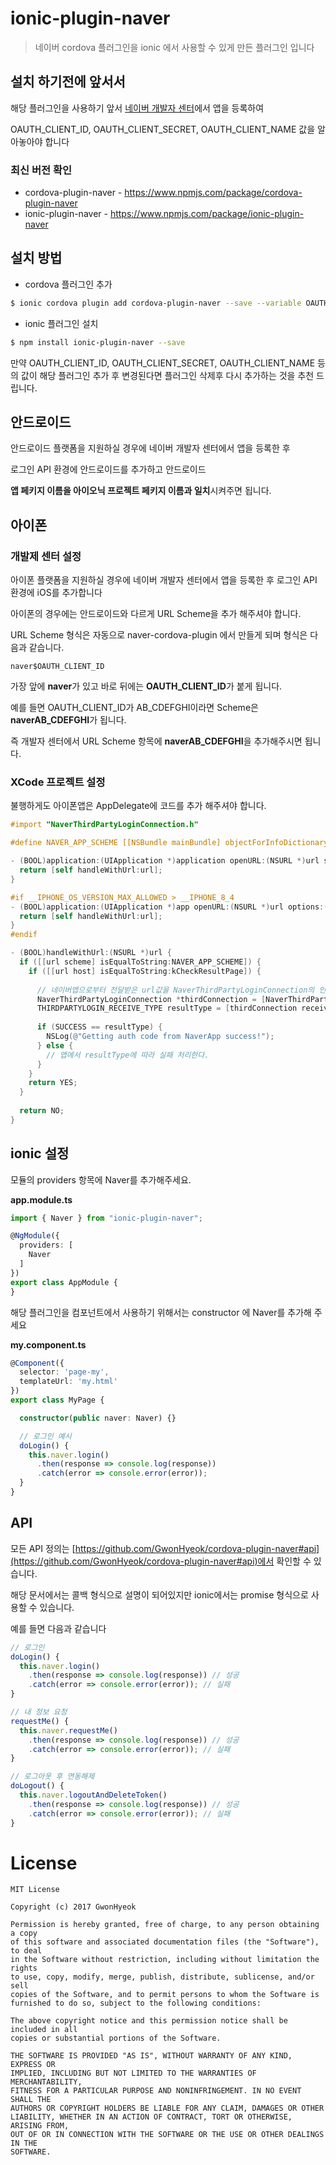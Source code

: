 # ionic-plugin-naver
> 네이버 cordova 플러그인을 ionic 에서 사용할 수 있게 만든 플러그인 입니다


## 설치 하기전에 앞서서
해당 플러그인을 사용하기 앞서 [네이버 개발자 센터](https://developers.naver.com/)에서 앱을 등록하여

OAUTH_CLIENT_ID, OAUTH_CLIENT_SECRET, OAUTH_CLIENT_NAME 값을 알아놓아야 합니다

### 최신 버전 확인
- cordova-plugin-naver - https://www.npmjs.com/package/cordova-plugin-naver
- ionic-plugin-naver - https://www.npmjs.com/package/ionic-plugin-naver

## 설치 방법
* cordova 플러그인 추가

```bash
$ ionic cordova plugin add cordova-plugin-naver --save --variable OAUTH_CLIENT_ID="OAUTH_CLIENT_ID" --variable OAUTH_CLIENT_SECRET="OAUTH_CLIENT_SECRET" --variable OAUTH_CLIENT_NAME="OAUTH_CLIENT_NAME"
```

* ionic 플러그인 설치

```bash
$ npm install ionic-plugin-naver --save
```

만약  OAUTH_CLIENT_ID, OAUTH_CLIENT_SECRET, OAUTH_CLIENT_NAME 등의 값이 해당 플러그인 추가 후 변경된다면 플러그인 삭제후 다시 추가하는 것을 추천 드립니다.

## 안드로이드
안드로이드 플랫폼을 지원하실 경우에 네이버 개발자 센터에서 앱을 등록한 후 

로그인 API 환경에 안드로이드를 추가하고 안드로이드 

**앱 페키지 이름을 아이오닉 프로젝트 페키지 이름과 일치**시켜주면 됩니다.

## 아이폰

### 개발제 센터 설정

아이폰 플랫폼을 지원하실 경우에 네이버 개발자 센터에서 앱을 등록한 후 로그인 API 환경에 iOS를 추가합니다

아이폰의 경우에는 안드로이드와 다르게 URL Scheme을 추가 해주셔야 합니다.

URL Scheme 형식은 자동으로 naver-cordova-plugin 에서 만들게 되며 형식은 다음과 같습니다.

```text
naver$OAUTH_CLIENT_ID
``` 

가장 앞에 **naver**가 있고 바로 뒤에는 **OAUTH_CLIENT_ID**가 붙게 됩니다.

예를 들면 OAUTH_CLIENT_ID가 AB_CDEFGHI이라면 Scheme은 **naverAB_CDEFGHI**가 됩니다.

즉 개발자 센터에서 URL Scheme 항목에 **naverAB_CDEFGHI**을 추가해주시면 됩니다.

### XCode 프로젝트 설정
불행하게도 아이폰앱은 AppDelegate에 코드를 추가 해주셔야 합니다.

```objective-c
#import "NaverThirdPartyLoginConnection.h"
```

```objective-c
#define NAVER_APP_SCHEME [[NSBundle mainBundle] objectForInfoDictionaryKey:@"NaverAppScheme"]
```

```objective-c
- (BOOL)application:(UIApplication *)application openURL:(NSURL *)url sourceApplication:(NSString *)sourceApplication annotation:(id)annotation {
  return [self handleWithUrl:url];
}

#if __IPHONE_OS_VERSION_MAX_ALLOWED > __IPHONE_8_4
- (BOOL)application:(UIApplication *)app openURL:(NSURL *)url options:(NSDictionary<NSString *,id> *)options {
  return [self handleWithUrl:url];
}
#endif

- (BOOL)handleWithUrl:(NSURL *)url {
  if ([[url scheme] isEqualToString:NAVER_APP_SCHEME]) {
    if ([[url host] isEqualToString:kCheckResultPage]) {
            
      // 네이버앱으로부터 전달받은 url값을 NaverThirdPartyLoginConnection의 인스턴스에 전달
      NaverThirdPartyLoginConnection *thirdConnection = [NaverThirdPartyLoginConnection getSharedInstance];
      THIRDPARTYLOGIN_RECEIVE_TYPE resultType = [thirdConnection receiveAccessToken:url];
            
      if (SUCCESS == resultType) {
        NSLog(@"Getting auth code from NaverApp success!");
      } else {
        // 앱에서 resultType에 따라 실패 처리한다.
      }
    }
    return YES;
  }
  
  return NO;
}
```

## ionic 설정
모듈의 providers 항목에 Naver를 추가해주세요.

**app.module.ts**

```typescript
import { Naver } from "ionic-plugin-naver";

@NgModule({
  providers: [
    Naver
  ]
})
export class AppModule {
}
```

해당 플러그인을 컴포넌트에서 사용하기 위해서는 constructor 에 Naver를 추가해 주세요

**my.component.ts**

```typescript
@Component({
  selector: 'page-my',
  templateUrl: 'my.html'
})
export class MyPage {

  constructor(public naver: Naver) {}

  // 로그인 예시
  doLogin() {
    this.naver.login()
      .then(response => console.log(response))
      .catch(error => console.error(error));
  }
}

```

## API
모든 API 정의는 [https://github.com/GwonHyeok/cordova-plugin-naver#api](https://github.com/GwonHyeok/cordova-plugin-naver#api)에서 확인할 수 있습니다.

해당 문서에서는 콜백 형식으로 설명이 되어있지만 ionic에서는 promise 형식으로 사용할 수 있습니다.

예를 들면 다음과 같습니다

```typescript
// 로그인
doLogin() {
  this.naver.login()
    .then(response => console.log(response)) // 성공
    .catch(error => console.error(error)); // 실패
}

// 내 정보 요청
requestMe() {
  this.naver.requestMe()
    .then(response => console.log(response)) // 성공
    .catch(error => console.error(error)); // 실패
}

// 로그아웃 후 연동해제
doLogout() {
  this.naver.logoutAndDeleteToken()
    .then(response => console.log(response)) // 성공
    .catch(error => console.error(error)); // 실패
}
```

# License
```
MIT License

Copyright (c) 2017 GwonHyeok

Permission is hereby granted, free of charge, to any person obtaining a copy
of this software and associated documentation files (the "Software"), to deal
in the Software without restriction, including without limitation the rights
to use, copy, modify, merge, publish, distribute, sublicense, and/or sell
copies of the Software, and to permit persons to whom the Software is
furnished to do so, subject to the following conditions:

The above copyright notice and this permission notice shall be included in all
copies or substantial portions of the Software.

THE SOFTWARE IS PROVIDED "AS IS", WITHOUT WARRANTY OF ANY KIND, EXPRESS OR
IMPLIED, INCLUDING BUT NOT LIMITED TO THE WARRANTIES OF MERCHANTABILITY,
FITNESS FOR A PARTICULAR PURPOSE AND NONINFRINGEMENT. IN NO EVENT SHALL THE
AUTHORS OR COPYRIGHT HOLDERS BE LIABLE FOR ANY CLAIM, DAMAGES OR OTHER
LIABILITY, WHETHER IN AN ACTION OF CONTRACT, TORT OR OTHERWISE, ARISING FROM,
OUT OF OR IN CONNECTION WITH THE SOFTWARE OR THE USE OR OTHER DEALINGS IN THE
SOFTWARE.
```
